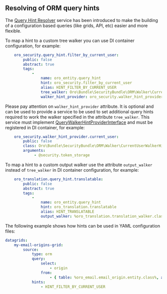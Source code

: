 ## Resolving of ORM query hints ##

The [Query Hint Resolver](./../../../../Component/DoctrineUtils/ORM/QueryHintResolver.php) service has been introduced to make the building of a configuration based queries (like grids, API, etc) easier and more flexible.

To map a hint to a custom tree walker you can use DI container configuration, for example:

```yaml
    oro_security.query_hint.filter_by_current_user:
        public: false
        abstract: true
        tags:
            -
                name: oro_entity.query_hint
                hint: oro_security.filter_by_current_user
                alias: HINT_FILTER_BY_CURRENT_USER
                tree_walker: Oro\Bundle\SecurityBundle\ORM\Walker\CurrentUserWalker
                walker_hint_provider: oro_security.walker_hint_provider.current_user
```

Please pay attention on `walker_hint_provider` attribute. It is optional and can be used to provide a service to be used to set additional query hints required to work the walker specified in the attribute `tree_walker`. This service must implement [QueryWalkerHintProviderInterface](./../../../../Component/DoctrineUtils/ORM/QueryWalkerHintProviderInterface.php) and must be registered in DI container, for example:

```yaml
    oro_security.walker_hint_provider.current_user:
        public: false
        class: Oro\Bundle\SecurityBundle\ORM\Walker\CurrentUserWalkerHintProvider
        arguments:
             - @security.token_storage
```

To map a hint to a custom output walker use the attribute `output_walker` instead of `tree_walker` in DI container configuration, for example:

```yaml
    oro_translation.query_hint.translatable:
        public: false
        abstract: true
        tags:
            -
                name: oro_entity.query_hint
                hint: oro_translation.translatable
                alias: HINT_TRANSLATABLE
                output_walker: %oro_translation.translation_walker.class%
``` 

The following example shows how hints can be used in YAML configuration files:

``` yaml
datagrids:
    my-email-origins-grid:
        source:
            type: orm
            query:
                select:
                    - origin
                from:
                    - { table: %oro_email.email_origin.entity.class%, alias: origin }
            hints:
                - HINT_FILTER_BY_CURRENT_USER
```
